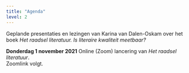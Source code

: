 ```yaml
---
title: "Agenda"
level: 2
---
```


Geplande presentaties en lezingen van Karina van Dalen-Oskam over het boek *Het raadsel literatuur. Is literaire kwaliteit meetbaar?*

**Donderdag 1 november 2021** Online (Zoom) lancering van *Het raadsel literatuur*.<br>
Zoomlink volgt.
